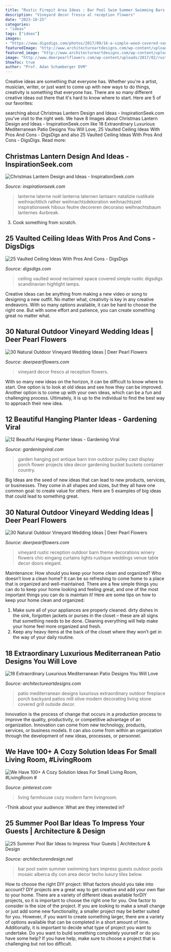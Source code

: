 ```yaml
---
title: "Rustic Firepit Area Ideas : Bar Pool Swim Summer Swimming Bars Impress Guests Outdoor Pools Mosaic Alberca Diy Con Area Decor Techo Luxury Tiles Below"
description: "Vineyard decor fresco al reception flowers"
date: "2023-10-25"
categories:
- "ideas"
tags: ["ideas"]
images:
- "https://www.digsdigs.com/photos/2017/09/16-a-simple-wood-covered-vaulted-ceiling-made-of-reclaimed-wood.jpg"
featuredImage: "http://www.architectureartdesigns.com/wp-content/uploads/2015/03/18-Extraordinary-Luxurious-Mediterranean-Patio-Designs-You-Will-Love-2-630x845.jpg"
featured_image: "http://www.architectureartdesigns.com/wp-content/uploads/2015/03/18-Extraordinary-Luxurious-Mediterranean-Patio-Designs-You-Will-Love-2-630x845.jpg"
image: "http://www.deerpearlflowers.com/wp-content/uploads/2017/02/rustic-vineyard-wedding-reception.jpg"
ShowToc: true
author: "Prof. Adan Schamberger DVM"
---
```



Creative ideas are something that everyone has. Whether you're a artist, musician, writer, or just want to come up with new ways to do things, creativity is something that everyone has. There are so many different creative ideas out there that it's hard to know where to start. Here are 5 of our favorites: 

	

		
searching about Christmas Lantern Design and Ideas - InspirationSeek.com you've visit to the right web. We have 8 Images about Christmas Lantern Design and Ideas - InspirationSeek.com like 18 Extraordinary Luxurious Mediterranean Patio Designs You Will Love, 25 Vaulted Ceiling Ideas With Pros And Cons - DigsDigs and also 25 Vaulted Ceiling Ideas With Pros And Cons - DigsDigs. Read more:
		
    
## Christmas Lantern Design And Ideas - InspirationSeek.com

<img loading=lazy src="http://inspirationseek.com/wp-content/uploads/2017/10/Christmas-Lantern-Photo.jpg" onerror="this.onerror=null;this.src='https://tse2.mm.bing.net/th?id=OIP.kXcY4KATTbBNoYS1ebLaxgHaLH&amp;pid=15.1';" alt="Christmas Lantern Design and Ideas - InspirationSeek.com">

_Source: inspirationseek.com_

>lanterne laterne noël lanterna laternen lantaarn natalizie rustikale weihnachtlich rather weihnachtsdekoration weihnachtszeit inspirationseek hiboux feutre decoreren decoraiso weihnachtsbaum lanternes 4urbreak. 

	

3. Cook something from scratch.

    
## 25 Vaulted Ceiling Ideas With Pros And Cons - DigsDigs

<img loading=lazy src="https://www.digsdigs.com/photos/2017/09/16-a-simple-wood-covered-vaulted-ceiling-made-of-reclaimed-wood.jpg" onerror="this.onerror=null;this.src='https://tse4.mm.bing.net/th?id=OIP.e6_7tQPMdTV7rrYRtI-AoQHaLH&amp;pid=15.1';" alt="25 Vaulted Ceiling Ideas With Pros And Cons - DigsDigs">

_Source: digsdigs.com_

>ceiling vaulted wood reclaimed space covered simple rustic digsdigs scandinavian highlight lamps. 

	

Creative ideas can be anything from making a new video or song to designing a new outfit. No matter what, creativity is key in any creative endeavors. With so many options available, it can be hard to choose the right one. But with some effort and patience, you can create something great no matter what.

    
## 30 Natural Outdoor Vineyard Wedding Ideas | Deer Pearl Flowers

<img loading=lazy src="http://www.deerpearlflowers.com/wp-content/uploads/2017/02/Al-fresco-vineyard-reception-decor.jpg" onerror="this.onerror=null;this.src='https://tse1.mm.bing.net/th?id=OIP.75ppD2TTYlkw-Hd_k1Q0FgHaLH&amp;pid=15.1';" alt="30 Natural Outdoor Vineyard Wedding Ideas | Deer Pearl Flowers">

_Source: deerpearlflowers.com_

>vineyard decor fresco al reception flowers. 

	

With so many new ideas on the horizon, it can be difficult to know where to start. One option is to look at old ideas and see how they can be improved. Another option is to come up with your own ideas, which can be a fun and challenging process. Ultimately, it is up to the individual to find the best way to approach their new idea.

    
## 12 Beautiful Hanging Planter Ideas - Gardening Viral

<img loading=lazy src="http://gardeningviral.com/wp-content/uploads/2017/01/acd85d06431d374096ca18a2cf7fb90a.jpg" onerror="this.onerror=null;this.src='https://tse4.mm.bing.net/th?id=OIP.cFWjz7cSXIqaBVk1_R3stwHaNJ&amp;pid=15.1';" alt="12 Beautiful Hanging Planter Ideas - Gardening Viral">

_Source: gardeningviral.com_

>garden hanging pot antique barn iron outdoor pulley cast display porch flower projects idea decor gardening bucket buckets container country. 

	

Big Ideas are the seed of new ideas that can lead to new products, services, or businesses. They come in all shapes and sizes, but they all have one common goal: to create value for others. Here are 5 examples of big ideas that could lead to something great.

    
## 30 Natural Outdoor Vineyard Wedding Ideas | Deer Pearl Flowers

<img loading=lazy src="http://www.deerpearlflowers.com/wp-content/uploads/2017/02/rustic-vineyard-wedding-reception.jpg" onerror="this.onerror=null;this.src='https://tse3.mm.bing.net/th?id=OIP.ltk9o2hfQ_YWx1eQhEzEIwHaLH&amp;pid=15.1';" alt="30 Natural Outdoor Vineyard Wedding Ideas | Deer Pearl Flowers">

_Source: deerpearlflowers.com_

>vineyard rustic reception outdoor barn theme decorations winery flowers chic eingang curtains lights rustique weddings venue table decor doors elegant. 

	

Maintenance: How should you keep your home clean and organized?
Who doesn’t love a clean home? It can be so refreshing to come home to a place that is organized and well-maintained. There are a few simple things you can do to keep your home looking and feeling great, and one of the most important things you can do is maintain it! Here are some tips on how to keep your home clean and organized: 
1. Make sure all of your appliances are properly cleaned. dirty dishes in the sink, forgotten jackets or purses in the closet – these are all signs that something needs to be done. Cleaning everything will help make your home feel more organized and fresh. 
2. Keep any heavy items at the back of the closet where they won’t get in the way of your daily routine.

    
## 18 Extraordinary Luxurious Mediterranean Patio Designs You Will Love

<img loading=lazy src="http://www.architectureartdesigns.com/wp-content/uploads/2015/03/18-Extraordinary-Luxurious-Mediterranean-Patio-Designs-You-Will-Love-2-630x845.jpg" onerror="this.onerror=null;this.src='https://tse1.mm.bing.net/th?id=OIP.Pgw05tIadL6m5EV5PlElDAHaJ7&amp;pid=15.1';" alt="18 Extraordinary Luxurious Mediterranean Patio Designs You Will Love">

_Source: architectureartdesigns.com_

>patio mediterranean designs luxurious extraordinary outdoor fireplace porch backyard patios mill olive modern decorating living stone covered grill outside decor. 

	

Innovation is the process of change that occurs in a production process to improve the quality, productivity, or competitive advantage of an organization. Innovation can come from new technology, products, services, or business models. It can also come from within an organization through the development of new ideas, processes, or personnel.

    
## We Have 100+ A Cozy Solution Ideas For Small Living Room, #LivingRoom #

<img loading=lazy src="https://i.pinimg.com/736x/66/2f/7d/662f7d5484948ddfaf94326e676edab1.jpg" onerror="this.onerror=null;this.src='https://tse4.mm.bing.net/th?id=OIP.ftqA7CfiSVasObU_IJ7iPAHaNF&amp;pid=15.1';" alt="We Have 100+ A Cozy Solution Ideas For Small Living Room, #LivingRoom #">

_Source: pinterest.com_

>living farmhouse cozy modern farm livingroom. 

	

-Think about your audience: What are they interested in?

    
## 25 Summer Pool Bar Ideas To Impress Your Guests | Architecture &amp; Design

<img loading=lazy src="http://cdn.architecturendesign.net/wp-content/uploads/2014/09/Summer-Pool-Bar-Ideas-3.jpg" onerror="this.onerror=null;this.src='https://tse2.mm.bing.net/th?id=OIP.r22WxhA3ieVWTJUrA-dJaAHaLH&amp;pid=15.1';" alt="25 Summer Pool Bar Ideas to Impress Your Guests | Architecture &amp; Design">

_Source: architecturendesign.net_

>bar pool swim summer swimming bars impress guests outdoor pools mosaic alberca diy con area decor techo luxury tiles below. 

	

How to choose the right DIY project: What factors should you take into account?
DIY projects are a great way to get creative and add your own flair to your home. There are a variety of different ideas available forDIY projects, so it is important to choose the right one for you. One factor to consider is the size of the project. If you are looking to make a small change or just add some new functionality, a smaller project may be better suited for you. However, if you want to create something larger, there are a variety of options available that can be completed in a short amount of time. Additionally, it is important to decide what type of project you want to undertake. Do you want to build something completely yourself or do you have some help? If you have help, make sure to choose a project that is challenging but not too difficult.

